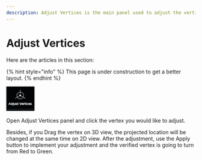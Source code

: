 ```yaml
---
description: Adjust Vertices is the main panel used to adjust the vertices.
---
```


# Adjust Vertices

Here are the articles in this section:

{% hint style="info" %}
This page is under construction to get a better layout.
{% endhint %}

![](../.gitbook/assets/adjustvertices.jpg)

Open Adjust Vertices panel and click the vertex you would like to adjust.

Besides, if you Drag the vertex on 3D view, the projected location will be changed at the same time on 2D view. After the adjustment, use the Apply button to implement your adjustment and the verified vertex is going to turn from Red to Green.

